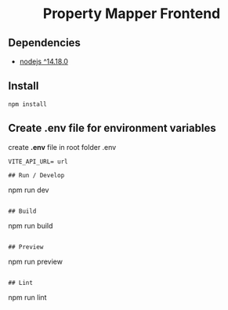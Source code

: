 <h1 align="center"> 
Property Mapper Frontend
</h1>

## Dependencies 
- [nodejs ^14.18.0](https://nodejs.org/)



## Install

```
npm install
```
## Create .env file for environment variables 
create **.env** file in root folder .env
```
VITE_API_URL= url

## Run / Develop

```

npm run dev

```

## Build

```

npm run build

```

## Preview

```

npm run preview

```

## Lint

```

npm run lint

```
